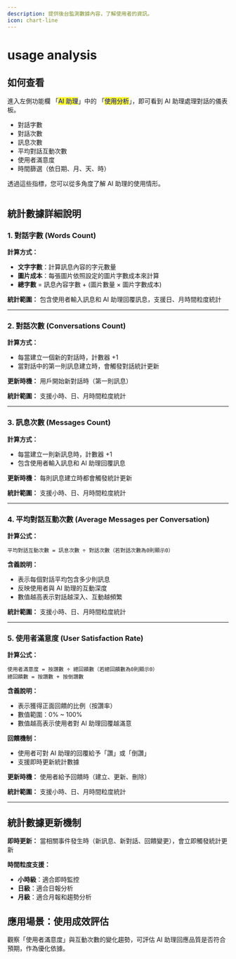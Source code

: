 ```yaml
---
description: 提供後台監測數據內容，了解使用者的資訊。
icon: chart-line
---
```


# usage analysis

## 如何查看

進入左側功能欄 「<mark style="color:blue;">AI 助理</mark>」中的 「<mark style="color:blue;">使用分析</mark>」，即可看到 AI 助理處理對話的儀表板。

* 對話字數
* 對話次數
* 訊息次數
* 平均對話互動次數
* 使用者滿意度
* 時間篩選（依日期、月、天、時）

透過這些指標，您可以從多角度了解 AI 助理的使用情形。

<figure><img src="../.gitbook/assets/截圖 2025-04-25 中午12.13.48.png" alt=""><figcaption></figcaption></figure>

## 統計數據詳細說明

### 1. 對話字數 (Words Count)

**計算方式：**
- **文字字數**：計算訊息內容的字元數量
- **圖片成本**：每張圖片依照設定的圖片字數成本來計算
- **總字數** = 訊息內容字數 + (圖片數量 × 圖片字數成本)

**統計範圍：** 包含使用者輸入訊息和 AI 助理回覆訊息，支援日、月時間粒度統計

---

### 2. 對話次數 (Conversations Count)

**計算方式：**
- 每當建立一個新的對話時，計數器 +1
- 當對話中的第一則訊息建立時，會觸發對話統計更新

**更新時機：** 用戶開始新對話時（第一則訊息）

**統計範圍：** 支援小時、日、月時間粒度統計

---

### 3. 訊息次數 (Messages Count)

**計算方式：**
- 每當建立一則新訊息時，計數器 +1
- 包含使用者輸入訊息和 AI 助理回覆訊息

**更新時機：** 每則訊息建立時都會觸發統計更新

**統計範圍：** 支援小時、日、月時間粒度統計

---

### 4. 平均對話互動次數 (Average Messages per Conversation)

**計算公式：**
```
平均對話互動次數 = 訊息次數 ÷ 對話次數（若對話次數為0則顯示0）
```

**含義說明：**
- 表示每個對話平均包含多少則訊息
- 反映使用者與 AI 助理的互動深度
- 數值越高表示對話越深入、互動越頻繁

**統計範圍：** 支援小時、日、月時間粒度統計

---

### 5. 使用者滿意度 (User Satisfaction Rate)

**計算公式：**
```
使用者滿意度 = 按讚數 ÷ 總回饋數（若總回饋數為0則顯示0）
總回饋數 = 按讚數 + 按倒讚數
```

**含義說明：**
- 表示獲得正面回饋的比例（按讚率）
- 數值範圍：0% ~ 100%
- 數值越高表示使用者對 AI 助理回覆越滿意

**回饋機制：**
- 使用者可對 AI 助理的回覆給予「讚」或「倒讚」
- 支援即時更新統計數據

**更新時機：** 使用者給予回饋時（建立、更新、刪除）

**統計範圍：** 支援小時、日、月時間粒度統計

---

## 統計數據更新機制

**即時更新：** 當相關事件發生時（新訊息、新對話、回饋變更），會立即觸發統計更新

**時間粒度支援：**
- **小時級**：適合即時監控
- **日級**：適合日報分析  
- **月級**：適合月報和趨勢分析

## 應用場景：使用成效評估

觀察「使用者滿意度」與互動次數的變化趨勢，可評估 AI 助理回應品質是否符合預期，作為優化依據。